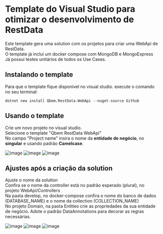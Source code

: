 # Template do Visual Studio para otimizar o desenvolvimento de RestData

Este template gera uma solution com os projetos para criar uma WebApi de RestData. <br />
O template já inclui um docker compose com MongoDB e MongoExpress<br />
Já possui testes unitários de todos os Use Cases.

## Instalando o template
Para que o template fique disponivel no visual studio. execute o comando no seu terminal:

```dotnet new install Qbem.RestData.WebApi --nuget-source Github```

## Usando o template
Crie um novo projeto no visual studio.<br />
Selecione o template "Qbem RestData WebApi"<br />
No campo "Project name" insira o nome da **entidade de negócio**, no **singular** e usando padrão **Camelcase**.

![image](https://github.com/user-attachments/assets/77271811-3cf0-4e18-afb5-b713de440890)
![image](https://github.com/user-attachments/assets/6e2b9667-7233-4f25-bfdf-3f54a7ee9325)
![image](https://github.com/user-attachments/assets/c2dc62ee-c5af-4e3a-bfaf-d0b4ba3da1b2)


## Ajustes após a criação da solution
Ajuste o nome da solution<br />
Confira se o nome da controller está no padrão esperado (plural), no projeto WebApi/Controllers<br />
Na pasta develop, no docker-compose confira o nome do banco de dados (DATABASE_NAME) e o nome da collection (COLLECTION_NAME)<br />
No projeto Domain, na pasta Entities crie as propriedades da sua entidade de negócio. Adote o padrão DataAnnotations para decorar as regras necessárias.<br />

![image](https://github.com/user-attachments/assets/cffeb840-668f-4b0e-bb93-b0c84107cdeb)
![image](https://github.com/user-attachments/assets/1307a5fb-c9ec-4ff3-ad4d-69b7552c5a53)
![image](https://github.com/user-attachments/assets/8618f3c0-d01b-4d8c-bfd3-e768232efed6)

<br />
<br />
